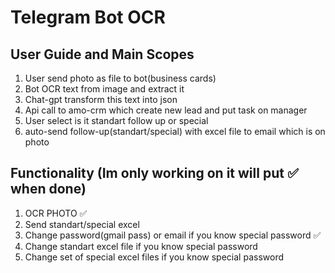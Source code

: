 # Telegram Bot OCR

## User Guide and Main Scopes

1. User send photo as file to bot(business cards)
2. Bot OCR text from image and extract it
3. Chat-gpt transform this text into json
4. Api call to amo-crm which create new lead and put task on manager
5. User select is it standart follow up or special
6. auto-send follow-up(standart/special) with excel file to email which is on photo

## Functionality (Im only working on it will put ✅ when done)

1. OCR PHOTO ✅
2. Send standart/special excel
3. Change password(gmail pass) or email if you know special password ✅
4. Change standart excel file if you know special password
5. Change set of special excel files if you know special password
